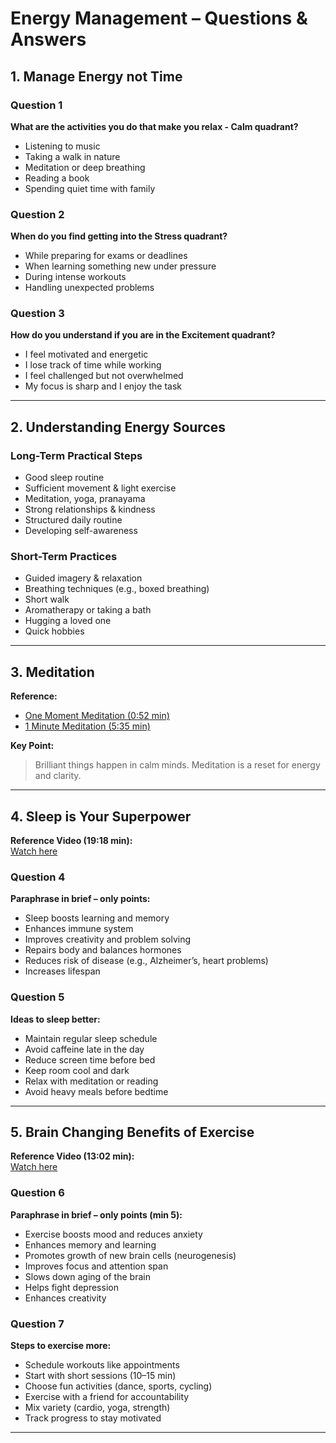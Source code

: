 # Energy Management – Questions & Answers

## 1. Manage Energy not Time

### Question 1
**What are the activities you do that make you relax - Calm quadrant?**  
- Listening to music  
- Taking a walk in nature  
- Meditation or deep breathing  
- Reading a book  
- Spending quiet time with family  

### Question 2
**When do you find getting into the Stress quadrant?**  
- While preparing for exams or deadlines  
- When learning something new under pressure  
- During intense workouts  
- Handling unexpected problems  

### Question 3
**How do you understand if you are in the Excitement quadrant?**  
- I feel motivated and energetic  
- I lose track of time while working  
- I feel challenged but not overwhelmed  
- My focus is sharp and I enjoy the task  

---

## 2. Understanding Energy Sources

### Long-Term Practical Steps
- Good sleep routine  
- Sufficient movement & light exercise  
- Meditation, yoga, pranayama  
- Strong relationships & kindness  
- Structured daily routine  
- Developing self-awareness  

### Short-Term Practices
- Guided imagery & relaxation  
- Breathing techniques (e.g., boxed breathing)  
- Short walk  
- Aromatherapy or taking a bath  
- Hugging a loved one  
- Quick hobbies  

---

## 3. Meditation
**Reference:**  
- [One Moment Meditation (0:52 min)](https://www.youtube.com/watch?v=lACf4O_eSt0)  
- [1 Minute Meditation (5:35 min)](https://www.youtube.com/watch?v=F6eFFCi12v8)  

**Key Point:**  
> Brilliant things happen in calm minds. Meditation is a reset for energy and clarity.

---

## 4. Sleep is Your Superpower
**Reference Video (19:18 min):**  
[Watch here](https://www.youtube.com/watch?v=5MuIMqhT8DM)

### Question 4
**Paraphrase in brief – only points:**  
- Sleep boosts learning and memory  
- Enhances immune system  
- Improves creativity and problem solving  
- Repairs body and balances hormones  
- Reduces risk of disease (e.g., Alzheimer’s, heart problems)  
- Increases lifespan  

### Question 5
**Ideas to sleep better:**  
- Maintain regular sleep schedule  
- Avoid caffeine late in the day  
- Reduce screen time before bed  
- Keep room cool and dark  
- Relax with meditation or reading  
- Avoid heavy meals before bedtime  

---

## 5. Brain Changing Benefits of Exercise
**Reference Video (13:02 min):**  
[Watch here](https://www.youtube.com/watch?v=BHY0FxzoKZE)

### Question 6
**Paraphrase in brief – only points (min 5):**  
- Exercise boosts mood and reduces anxiety  
- Enhances memory and learning  
- Promotes growth of new brain cells (neurogenesis)  
- Improves focus and attention span  
- Slows down aging of the brain  
- Helps fight depression  
- Enhances creativity  

### Question 7
**Steps to exercise more:**  
- Schedule workouts like appointments  
- Start with short sessions (10–15 min)  
- Choose fun activities (dance, sports, cycling)  
- Exercise with a friend for accountability  
- Mix variety (cardio, yoga, strength)  
- Track progress to stay motivated  

---
